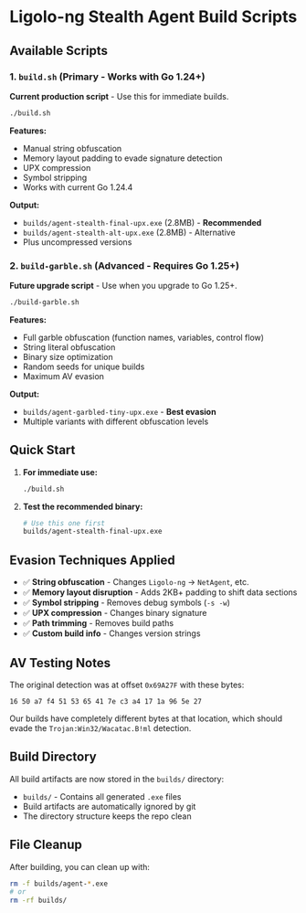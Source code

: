 # Ligolo-ng Stealth Agent Build Scripts

## Available Scripts

### 1. `build.sh` (Primary - Works with Go 1.24+)
**Current production script** - Use this for immediate builds.

```bash
./build.sh
```

**Features:**
- Manual string obfuscation
- Memory layout padding to evade signature detection
- UPX compression
- Symbol stripping
- Works with current Go 1.24.4

**Output:**
- `builds/agent-stealth-final-upx.exe` (2.8MB) - **Recommended**
- `builds/agent-stealth-alt-upx.exe` (2.8MB) - Alternative
- Plus uncompressed versions

### 2. `build-garble.sh` (Advanced - Requires Go 1.25+)
**Future upgrade script** - Use when you upgrade to Go 1.25+.

```bash
./build-garble.sh
```

**Features:**
- Full garble obfuscation (function names, variables, control flow)
- String literal obfuscation
- Binary size optimization
- Random seeds for unique builds
- Maximum AV evasion

**Output:**
- `builds/agent-garbled-tiny-upx.exe` - **Best evasion**
- Multiple variants with different obfuscation levels

## Quick Start

1. **For immediate use:**
   ```bash
   ./build.sh
   ```

2. **Test the recommended binary:**
   ```bash
   # Use this one first
   builds/agent-stealth-final-upx.exe
   ```

## Evasion Techniques Applied

- ✅ **String obfuscation** - Changes `Ligolo-ng` → `NetAgent`, etc.
- ✅ **Memory layout disruption** - Adds 2KB+ padding to shift data sections
- ✅ **Symbol stripping** - Removes debug symbols (`-s -w`)
- ✅ **UPX compression** - Changes binary signature
- ✅ **Path trimming** - Removes build paths
- ✅ **Custom build info** - Changes version strings

## AV Testing Notes

The original detection was at offset `0x69A27F` with these bytes:
```
16 50 a7 f4 51 53 65 41 7e c3 a4 17 1a 96 5e 27
```

Our builds have completely different bytes at that location, which should evade the `Trojan:Win32/Wacatac.B!ml` detection.

## Build Directory

All build artifacts are now stored in the `builds/` directory:
- `builds/` - Contains all generated `.exe` files
- Build artifacts are automatically ignored by git
- The directory structure keeps the repo clean

## File Cleanup

After building, you can clean up with:
```bash
rm -f builds/agent-*.exe
# or
rm -rf builds/
```